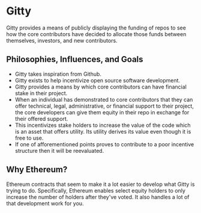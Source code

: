 # Gitty

Gitty provides a means of publicly displaying the funding of repos to see how the core contributors have decided to allocate those funds between themselves, investors, and new contributors.

## Philosophies, Influences, and Goals

- Gitty takes inspiration from Github.
- Gitty exists to help incentivize open source software development.
- Gitty provides a means by which core contributors can have financial stake in their project.
- When an individual has demonstrated to core contributors that they can offer technical, legal, administrative, or financial support to their project, the core developers can give them equity in their repo in exchange for their offered support.
- This incentivizes stake holders to increase the value of the code which is an asset that offers utility. Its utility derives its value even though it is free to use.
- If one of afforementioned points proves to contribute to a poor incentive structure then it will be reevaluated.

## Why Ethereum?

Ethereum contracts that seem to make it a lot easier to develop what Gitty is trying to do. Specifically, Ethereum enables select equity holders to only increase the number of holders after they've voted. It also handles a lot of that development work for you.
